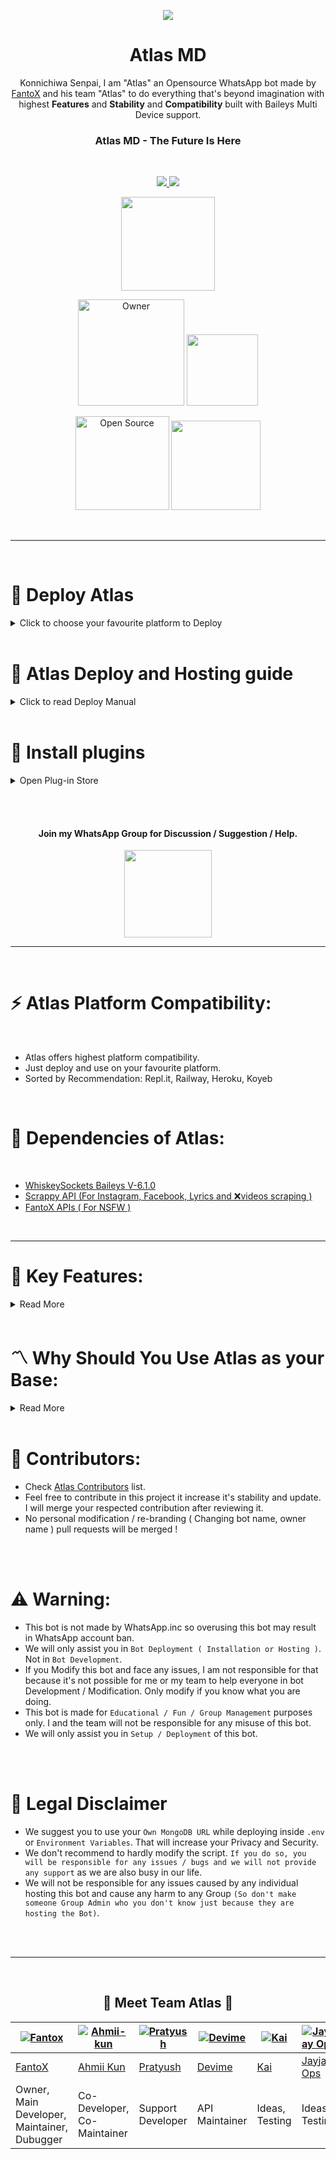 <p align="center">
<a href="https://github.com/FantoX001/Atlas-MD">
    <img src="https://i.imgur.com/MClOeqe.jpeg">
  </a>

<h1 align="center"> Atlas MD
</h1>

<p align="center"> 
Konnichiwa Senpai, I am "Atlas" an Opensource WhatsApp bot made by <a href="https://github.com/FantoX001">FantoX</a> and his team "Atlas" to do everything that's beyond imagination with highest <b>Features</b> and <b>Stability</b> and <b>Compatibility</b> built with Baileys Multi Device support.

<h3 align="center"> Atlas MD - The Future Is Here
</h4>

<br>

<p align="center">
  <a href="https://github.com/FantoX001/Atlas-MD/fork">
    <img src="https://img.shields.io/github/forks/FantoX001/Atlas-MD?label=Fork&style=social">
    
    
  <a href="https://github.com/FantoX001/Atlas-MD/stargazers">
    <img src="https://img.shields.io/github/stars/FantoX001/Atlas-MD?style=social">
  </a>
<p align="center">
<a href="https://github.com/FantoX001/Atlas-MD"><img src="https://hits.seeyoufarm.com/api/count/incr/badge.svg?url=https%3A%2F%2Fgithub.com%2FFantoX001%2FAtlas-MD&count_bg=%23FFA305&title_bg=%23555555&icon=&icon_color=%23E7E7E7&title=People+Visited&edge_flat=false)](https://hits.seeyoufarm.com" width="150px" /></a>
</p>


  
<p align="center">
<a href="https://github.com/FantoX001"><img title="Owner" src="https://img.shields.io/badge/Owner-Team Atlas-white.svg?style=for-the-badge&logo=github" width="170px"></a>

 <a href="https://github.com/FantoX001/Atlas-MD/blob/main/LICENSE.md">
  
<img src='https://img.shields.io/github/license/FantoX001/Atlas-MD?color=%231e81b0&style=for-the-badge' width="114px">

<p align="center">
<a href="https://github.com/FantoX001"><img title="Open Source" src="https://img.shields.io/badge/Open%20Source-YES-green.svg?style=for-the-badge" width="150px"></a>
<a href="https://github.com/FantoX001"><img title="" src="https://img.shields.io/badge/Maintained-YES-green.svg?style=for-the-badge" width="143px"></a>
</p>
<br>

---
 <br>
 
 # 🧩 Deploy Atlas
     
<details close>
<summary>Click to choose your favourite platform to Deploy</summary>
 
<br><br>   
    
<h4 align="center"> Deploy on Repl.it
</h4>

<p align="center" >
    <a href="https://repl.it/github/ajithaajitha952/Atlas-MD">
    <img src="https://i.ibb.co/zrB5kMh/deploy-on-repl.jpg" width="170px" alt="Deploy on Heroku" >
    </a>
    <br>     
    <a href="https://youtu.be/R-_DU73UH8Q"><img src="https://i.ibb.co/71mYRh4/116-1161192-podcast-subscribe-listen-button-youtube-sign-hd-png.png" alt="Watch tutorial on YouTube" border="0"  width="105">
    </a>
</p>

<p align="center" >
    <br>
    __________________________
    <br>
</p>   
      
      
      
<h4 align="center"> Deploy on Railway 
</h4>
  
<p align="center">
    <a href="https://railway.app/new/template/Gts2Zx?referralCode=f3gg2m">
    <img src="https://railway.app/button.svg" alt="Deploy on Railway" width="170px">
    </a>
    <br>
    <a href="https://youtu.be/Qs6ryWnEtu8"><img src="https://i.ibb.co/71mYRh4/116-1161192-podcast-subscribe-listen-button-youtube-sign-hd-png.png" alt="Watch tutorial on YouTube" border="0"  width="105">
    </a>
</p>

<p align="center" >
    <br>
    __________________________
    <br>
</p>

<br>
      
<h4 align="center"> Deploy on Koyeb
</h4>
      
<p align="center">
    <a href="https://app.koyeb.com/apps/deploy?type=docker&image=quay.io/fantox001/atlas-md:main&env[PORT]=8000&env[PREFIX]=-&&env[MONGODB]=mongodb+srv://fantox001:zjmbvgwr52@cluster0.qh05pl9.mongodb.net/?retryWrites=true&w=majority&&env[SESSION_ID]=enterYourSession&&env[MODS]=918101187835,919735940276&&env[TENOR_API_KEY]=AIzaSyCyouca1_KKy4W_MG1xsPzuku5oa8W358c&&env[PACKNAME]=Miku-Nakano&&env[AUTHOR]=FantoX&&name=atlas">
    <img src="https://www.koyeb.com/static/images/deploy/button.svg" alt="Deploy on Koyeb" width="155px">
    </a>
   <br>     
    <a href="https://youtu.be/OvNnpK1Gx6Y"><img src="https://i.ibb.co/71mYRh4/116-1161192-podcast-subscribe-listen-button-youtube-sign-hd-png.png" alt="Watch tutorial on YouTube" border="0"  width="105">
    </a>
</p>


<p align="center" >
    <br>
    __________________________
    <br>
</p>


<br>
 
<h4 align="center"> Deploy on Heroku
</h4>

</p>

<p align="center" >
    <a href="https://heroku.com/deploy?template=https://github.com/FantoX001/Atlas-MD">
    <img src="https://www.herokucdn.com/deploy/button.png" width="160px" alt="Deploy on Heroku" >
    </a>

</p>

<p align="center" >
    <br>
    __________________________
    <br>
</p>


<br>


<h4 align="center"> Deploy on Mogenius
</h4>
  
<p align="center">
    <a href="https://studio.mogenius.com/">
    <img src="https://www.cloudflare.com/static/90073b1e5bd8a0765640a20febb3dc22/mogenius_logo_quer.png" alt="Deploy on Mogenius" width="170px">
    </a>
    
</p>

<p align="center" >
    <br>
    __________________________
    <br>
</p>

<br>

<h4 align="center"> Deploy on Uffizzi
</h4>
  
<p align="center">
    <a href="https://www.uffizzi.com/">
    <img src="https://i.ibb.co/Y29Kv4X/Screenshot-195.png" alt="Deploy on Uffizzi" width="125px">
    </a>
    
</p>

<p align="center" >
    <br>
    __________________________
    <br>
</p>


<br>

<h4 align="center"> Deploy on BoxMineWorld
</h4>
  
<p align="center">
    <a href="https://dash.boxmineworld.com/">
    <img src="https://graph.org/file/2af0e67f320986702ea24.jpg" alt="Deploy on Boxmineworld" width="175px">
    </a>
    
</p>

<p align="center" >
    <br>
    __________________________
    <br>
</p>



</details>

<br>


    
    
# 📑 Atlas Deploy and Hosting guide

<details close>
<summary>Click to read Deploy Manual</summary>    
    
## 🔶 Repl.it Deploy:
      
- [Fork Main Repo](https://github.com/FantoX001/Atlas-MD/fork)
- Create a MongoDB URL. Need help? Watch this short 1 minute [Video Guide](https://youtube.com/shorts/pIHvoXkwmq4?feature=share) for MongoDB URL.
- Click on `Deploy to Repl.it` button ( `For those who didn't modified bot.`). In other case (`For those who modified bot.`) edit README.md file and chage the repo link of Repl.it deply button from `https://github.com/Fantox01/Atlas-MD` to your fork URL `https://github.com/<Your GitHub Username>/<Your Atlas fork repo name>`.
- After cloning is done in Repl.it go to `Secrets` in your Repl.it project and put these values (Mandatory).
  
<br>
      
KEY | VALUE
-- | --
MODS | Phone numbers in this format (`918101187876`,`925897863489`) without `+` or `SPACE`.
MONGODB | Your MongoDB URL
SESSION_ID | Any random value (`EX: gwfdrte5678`) and `keep it copied`.
PREFIX | Any single special character except `@` (`Ex: . or / or * or , etc.`)
TENOR_API_KEY | Your tenor API key if you have. Or use this public one: `AIzaSyCyouca1_KKy4W_MG1xsPzuku5oa8W358c`
  
<br>
      
- Next click on `Green Play button` in Repl.it to start bot installation.
- After it's deployed an webpage should appear just put your Previously copied `Session ID` and click on `Get QR`.
- Scan the QR from WhatsApp ---> Linked devices ---> Link a device.
- After connecting come back to Repl.it and copy that Website (Webview) link from Repl.it.
- Next create a [UptimeRobot](https://uptimerobot.com/?rid=40f9e46fb079d4) account and add that copied lin kas an `HTTPS` monitor in UptimeRobot.
- UptimeRobot will prevent Repl.it's auto sleep.
- If you are having issues follow [Repl.it Deploy Tutorial](https://youtu.be/R-_DU73UH8Q).
      
<br><br>
      
      
      
## ⚛️ Heroku Deploy:
      
- [Fork Main Repo](https://github.com/FantoX001/Atlas-MD/fork)
- Create a MongoDB URL. Need help? Watch this short 1 minute [Video Guide](https://youtube.com/shorts/pIHvoXkwmq4?feature=share) for MongoDB URL.
- Click on `Deploy to Heroku` button ( `For those who didn't modified bot.`). In other case (`For those who modified bot.`) edit README.md file and chage the repo link of Repl.it deply button from `https://github.com/Fantox01/Atlas-MD` to your fork URL `https://github.com/<Your GitHub Username>/<Your Atlas fork repo name>` also got to `app.json` and change `Website` ans `Repository` link from my link to your link. Then click on `Deploy to Heroku` button.
- Then put these values in environment variables accordint to instructions (Mandatory).
  
<br>
      
KEY | VALUE
-- | --
MODS | Phone numbers in this format (`918101187876`,`925897863489`) without `+` or `SPACE`.
MONGODB | Your MongoDB URL
SESSION_ID | Any random value (`EX: gwfdrte5678`) and `keep it copied`.
PREFIX | Any single special character except `@` (`Ex: . or / or * or , etc.`)
TENOR_API_KEY | Your tenor API key if you have. Or use this public one: `AIzaSyCyouca1_KKy4W_MG1xsPzuku5oa8W358c`
  
<br>
      
- Next start deploy and wait for 3-4 minutes.
- After it's done click on `Manage App`.
- Next go to `Recources` then turn on `Web: npm start` and disable other one `If there is any other button.`
- After that go to More ---> view logs and wait for qr to appear.
- When you see broken QRs are appearing chick on `Open app` and put your Previously copied `Session ID` and click on `Get QR`.
- Scan the QR from WhatsApp ---> Linked devices ---> Link a device.
      
<br><br>      
      
    
      
## 🔷 Railway Deploy:   
- [Fork Main Repo](https://github.com/FantoX001/Atlas-MD/fork)
- Create a MongoDB URL. Need help? Watch this short 1 minute [Video Guide](https://youtube.com/shorts/pIHvoXkwmq4?feature=share) for MongoDB URL.
- Click on `Deploy to Railway` button ( `For those who didn't modified bot.`). If you modified bot and want to deploy your modified version in Railway then that button will not help you. Go to Railway website and deploy github repo from there manually.
- Those who are deploying through button: Put all necessary details there according to instructions given there.
- Those who are deploying manually from Railway website put these `Enviroment Variables` before start deploying ( Mandatory).
      
<br>
      
KEY | VALUE
-- | --
MODS | Phone numbers in this format (`918101187876`,`925897863489`) without `+` or `SPACE`.
MONGODB | Your MongoDB URL
SESSION_ID | Any random value (`EX: gwfdrte5678`) and `keep it copied`.
PREFIX | Any single special character except `@` (`Ex: . or / or * or , etc.`)
TENOR_API_KEY | Your tenor API key if you have. Or use this public one: `AIzaSyCyouca1_KKy4W_MG1xsPzuku5oa8W358c`
  
<br>      
 
- 5-6 minutes later when Deploy is completed click on that generated domain to go to QR page.
- just put your Previously copied `Session ID` and click on `Get QR`.
- Scan the QR from WhatsApp ---> Linked devices ---> Link a device.
- If you are having issues follow [Railway Deploy Tutorial](https://youtu.be/Qs6ryWnEtu8).
      
<br><br> 
      
      
      
      
## ❇️ Koyeb Deploy:   
- [Fork Main Repo](https://github.com/FantoX001/Atlas-MD/fork)
- Create a MongoDB URL. Need help? Watch this short 1 minute [Video Guide](https://youtube.com/shorts/pIHvoXkwmq4?feature=share) for MongoDB URL.
- Click on `Deploy to Railway` button ( `For those who didn't modified bot.`). If you modified bot and want to deploy your modified version `I'm sorry to say as Koyeb works through Quay.io hosted docker so you can't deploy your modified version in fully 100% working state.` Though you can deploy manually your Github repo in Koyeb but in that case bot's 100% commands will not work.
- Those who are deploying through button: Put all necessary details there according to instructions given there (Don't forget to change MongoDB URL an put your URL).
- Those who are deploying manually from Koyeb website put these `Enviroment Variables` before start deploying ( Mandatory).
      
<br>
      
KEY | VALUE
-- | --
MODS | Phone numbers in this format (`918101187876`,`925897863489`) without `+` or `SPACE`.
MONGODB | Your MongoDB URL
SESSION_ID | Any random value (`EX: gwfdrte5678`) and `keep it copied`.
PREFIX | Any single special character except `@` (`Ex: . or / or * or , etc.`)
TENOR_API_KEY | Your tenor API key if you have. Or use this public one: `AIzaSyCyouca1_KKy4W_MG1xsPzuku5oa8W358c`
  
<br>
      
- 10 minutes later when Deploy is completed click on that generated weblink to go to QR page.
- just put your Previously copied `Session ID` and click on `Get QR`.
- Scan the QR from WhatsApp ---> Linked devices ---> Link a device.
- If you are having issues follow [Koyeb Deploy Tutorial](https://youtu.be/OvNnpK1Gx6Y).  
  

<br><br>
      
  
## 🪟 CMD / VS Code / Powershell / Terminal Deployment Method 

- [Download Updated code](https://github.com/FantoX001/Atlas-MD/archive/refs/heads/main.zip) from Main GitHub Repo or Download from your Forked Repo.
- Extract the `.zip` and open Vs code / Cmd / Powershell / Terminal in that directory and give thesse following commands one-by-one:
- Rename `.env.example` to `.env` and fill in the required details in `.env` file and `config.js` (Mandatory).

```
npm i
npm start
```

- To get new QR if you logged out from the WhatsApp linked device section go to `.env` file and change `SESSION_ID` to any random string and save it by clicking on `Commit Changes`.

### ✧ Requirements for CMD/VS code istallation:
- [Node.js](https://nodejs.org/en/download/)
- [Git](https://github.com/git-guides/install-git)
- FFmpeg ( [for Windows](https://www.geeksforgeeks.org/how-to-install-ffmpeg-on-windows/) or [for Linux](https://www.tecmint.com/install-ffmpeg-in-linux/) or [for Mac](https://ffmpeg.org/download.html) )
- Libwebp (Not necesary for Windows).

Note: If you don't pre-install these before CMD / VS code Installation bot will not start!
</br> 

---
<br>  
      

## 🐧 UserLand Deployment Method (Not Recommented a bit)


#### ⚜️ Download `UserLand` application old version ( 3.1.2 ) from [Here](https://m.apkpure.com/userland-linux-on-android/tech.ula/variant/3.1.2-APK).
#### ⚜️ Install `Debian` terminal in userland.
#### ⚜️ Rename `.env.example` to `.env` and fill in the required details in `.env` file and `config.js` (Mandatory).

</p>

### UserLand commands:


```
sudo apt update
sudo apt upgrade
sudo apt install bash
sudo apt-get install libwebp-dev
sudo apt install git
sudo apt install nodejs -y
sudo apt install ffmpeg -y
sudo apt install wget
sudo apt install npm
sudo apt install imagemagick

git clone https://github.com/FantoX001/Atlas-MD

ls
cd Atlas-MD
npm i


cd
npm install --global yarn
yarn add sharp
sudo apt install curl


curl -sL https://deb.nodesource.com/setup_18.x | sudo -E bash -


sudo apt-get install -y nodejs
yarn add sharp
cd Atlas-MD
npm i
npm start

``` 
- Note in `git clone <my bot's repo>` section your can use Your customised bot's github link too (For that make sure you [Forked](https://github.com/FantoX001/Atlas-MD/fork) this repo and modified `.env` file and `config.js`).
- This method will work on most other bots too.

#### 📌 To stop a bot in Userland
- Tap on `CTRL` button then tap on `C` from keyboard

#### 📌 To start bot again ( While you are inside Atlas-MD folder {use `cd Atlas-MD` to get inside the folder} )
- `npm start` or use `yarn start` to start bot again.


#### 📌 Start bot after UserLand session is cleared
```
cd Atlas-MD
npm start
```
#### 📌 What to do if you logged out from the WhatsApp linked device section and want to get new qr to login
- Go to your GitHub fork of this bot and open `.env` file and change `SESSION_ID` to any random string and save it by clicking on `Commit Changes`.
- Then open `UserLand` and run these commands one-by-one:

```
cd Atlas-MD
git fetch origin
git merge origin/main
npm start
```


#### ⚜️ Note as UserLand is a physical server so you must keep on your internet connection active to make sure bot works. Otherwise bot will be down.
<br><br>

</details> 
    
<br>
    
# 🔖 Install plugins
     
<details close>
<summary>Open Plug-in Store</summary>
    
## 🪟 Audio Edit plug-in
**〽️ Description:** This plugin conatains 8 audio modification commands using "**ffmpeg**" <br><br>
**🧲️ Plug-in installation url:** 
```
https://gist.githubusercontent.com/FantoX001/b818960e024c541e155f948db34a2da2/raw/f6771fbd4c615a64eafb92d53e7627276f20167a/audio-edit.js
```
💡 [Plug-in Source Code ↗](https://gist.github.com/FantoX001/b818960e024c541e155f948db34a2da2)
<br><br>

## 🪟 Image Edit plug-in
**〽️ Description:** This plugin conatains 4 image manipulation commands.<br><br>
**🧲️ Plug-in installation url:** 
```
https://gist.githubusercontent.com/FantoX001/b48fd5040b2cd83e5e331c0d2c974871/raw/909c5a6a32cfcb2dbb965f1ee2a5e3025802de5b/image-edit.js
```
💡 [Plug-in Source Code ↗](https://gist.github.com/FantoX001/b48fd5040b2cd83e5e331c0d2c974871)
<br><br>
    
## 🪟 Text to Speech plug-in
**〽️ Description:** This plugin conatains text-to-speech functionality with 7 languages using "**google text to speech engine**" <br><br>
**🧲️ Plug-in installation url:** 
```
https://gist.githubusercontent.com/FantoX001/109e3f04e70ca2edeb8d47072bbd0499/raw/84de4d44994fcb8b9f315a2be41eac062378df01/text-to-speech.js
```
💡 [Plug-in Source Code ↗](https://gist.github.com/FantoX001/109e3f04e70ca2edeb8d47072bbd0499)
<br><br>
    
## 🪟 Logo Maker plug-in
**〽️ Description:** This plugin conatains 40 logo maker commands. <br><br>
**🧲️ Plug-in installation url:** 
```
https://gist.githubusercontent.com/FantoX001/b8e4a9782623c6197c10f68aa798a548/raw/7466871764434cf4c2ee30b15aac871e5db48a74/logo-maker.js
```
💡 [Plug-in Source Code ↗](https://gist.github.com/FantoX001/b8e4a9782623c6197c10f68aa798a548)
<br><br>
    
## 🪟 Chat GPT plug-in
**〽️ Description:** This plugin conatains 2 main Open AI tools which are "**ChatGPT**" and "**Dall-E**" <br><br>
**🧲️ Plug-in installation url:** 
```
https://gist.githubusercontent.com/FantoX001/ec3e327c9711b1d3059cc26b8b7945be/raw/9396030969cbf0f24ad1c318a9035540ce4577b2/chat-GPT.js
```
💡 [Plug-in Source Code ↗](https://gist.github.com/FantoX001/ec3e327c9711b1d3059cc26b8b7945be)
<br><br>
    
## 🪟 Fun Commands plug-in
**〽️ Description:** This plugin conatains 17 funny commands. <br><br>
**🧲️ Plug-in installation url:** 
```
https://gist.githubusercontent.com/FantoX001/e4df3eb3cc06baaccce3130a29262b30/raw/4c9b280fe527891f4d935b36b1c06e7f2fda9f6f/fun.js
```
💡 [Plug-in Source Code ↗](https://gist.github.com/FantoX001/e4df3eb3cc06baaccce3130a29262b30)
<br><br>
    
## 🪟 Tiktok Downloader plug-in
**〽️ Description:** This plugin conatains 4 tiktok video downloader commands. <br><br>
**🧲️ Plug-in installation url:** 
```
https://gist.githubusercontent.com/FantoX001/481b039ef502a56339374b29b7491695/raw/854ed660349cc3fd45de89ce137721c674a03ec3/tiktokdl.js
```
💡 [Plug-in Source Code ↗](https://gist.github.com/FantoX001/481b039ef502a56339374b29b7491695)
<br><br>
    
## 🪟 Anime NSFW Image plug-in
**〽️ Description:** This plugin conatains 100 anime NSFW image commands using my own API<br><br>
**🧲️ Plug-in installation url:** 
```
https://gist.githubusercontent.com/FantoX001/804c106f1f2fb1ae46e9bd63f854069d/raw/1fd9ef61ce9a893afab56c04c670979827c2cc6c/nsfw-image.js
```
<br><br>


</details> 

<br><br>  
    
    

<h4 align="center"> Join my WhatsApp Group for Discussion / Suggestion / Help.
</h4>

<p align="center" >
<a href="https://cutt.ly/AtlasSupportStrict"><img src="https://img.shields.io/badge/Join Group-25D366?style=for-the-badge&logo=whatsapp&logoColor=white" width="140px">
</a>
</p>
    
---
<br>
    

# ⚡️ Atlas Platform Compatibility:
<br>

- Atlas offers highest platform compatibility.
- Just deploy and use on your favourite platform.
- Sorted by Recommendation: Repl.it, Railway, Heroku, Koyeb
      
<br>
      
# 💫 Dependencies of Atlas:

<br>

- [WhiskeySockets Baileys V-6.1.0](https://github.com/WhiskeySockets/Baileys)
- [Scrappy API (For Instagram, Facebook, Lyrics and ❌videos scraping )](https://github.com/FantoX001/Scrappy-API)
- [FantoX APIs ( For NSFW )](https://fantox-api.vercel.app/)

<br>

---
# 🎀 Key Features:


<details close>
<summary>Read More</summary>
      
<br>

- Read [PublicKeys.md](https://github.com/FantoX001/Atlas-MD/blob/main/PublicKeys.md) to use our `provided public keys` if you are lazy to create your own. We have already provided everying you need to run the bot.
- Changeable between `20 added Characters` ( Atlas, Power, Makima, Denji, Zero Two, Chika, Miku, Marin Kitagawa ) and more can be added by user inside `BotCharacters.js` file. Type `-charlist` command to get character list.
- Fully powered by MongoDb ( 3 databases added ).
- Self / Public / Private mode.
- Single prefix ( "-" ).
- RPG and Economy added ( More coming soon ).
- Group Chatbot / Dm Chatbot ( Only reply on quoted messages and and be turned off ).
- 100+ NSFW commands ( Using my own API ). Visit: [My API Page](https://fantox-api.vercel.app) for more info. 
- Highest Commands and Features.
- User Banning / Group Banning.
- Highest Security compared to most other public bots.

</details>    
    
<br>
     

# 〽️ Why Should You Use Atlas as your Base:

      
<details close>
<summary>Read More</summary>

<br>

- Atlas is a `fully open source` bot which means `no copyright`.
- Atlas is a `multi character bot` which means you can `change bot's character` to any of the 8 added characters or add more characters by yourself.
- Atlas is a `multi database bot` which means you can use 3 different databases at the same time.
- Atlas is a `multi mode` bot which means you can use it in `Self / Public / Private` mode.
- Atlas has a pre installed chatbot which means you can use it as a `group chatbot and dm chatbot`.
- Atlas has `Highest NSFW (100+)` which means you can use it as a `nsfw bot`.
- Atlas has 300+ commands.
- Atlas doesn't store your `Session File` locally which means it's `safe` and `secure`.
- Atlas has `RPG and Economy` which means you can use it as a `RPG Bot` or `Casino Bot`.
- Atlas has `User Banning / Group Banning` which means you can use it as a `Anti Spam Bot`.
- Atlas is a Folder Type bot which represents `Highest Stability`, `Highest Performance` and `Developer / User friendly`.
- Atlas comes with [MIT](https://github.com/FantoX001/Atlas-MD/blob/main/LICENSE.md) License which means you can use it as a `base for your own bot` and can `modify it as you want` and can `add your own features`.

</details> 
    
<br>
      


# 🧣 Contributors:

- Check [Atlas Contributors](https://github.com/FantoX001/Atlas-MD/graphs/contributors) list.
- Feel free to contribute in this project it increase it's stability and update. I will merge your respected contribution after reviewing it.
- No personal modification / re-branding ( Changing bot name, owner name ) pull requests will be merged !
    
<br><br>

# ⚠️ Warning:
    
- This bot is not made by WhatsApp.inc so overusing this bot may result in WhatsApp account ban.
- We will only assist you in `Bot Deployment ( Installation or Hosting )`. Not in `Bot Development`.
- If you Modify this bot and face any issues, I am not responsible for that because it's not possible for me or my team to help everyone in bot Development / Modification. Only modify if you know what you are doing.
- This bot is made for `Educational / Fun / Group Management` purposes only. I and the team will not be responsible for any misuse of this bot.
- We will only assist you in `Setup / Deployment` of this bot.

<br><br>

# 📛 Legal Disclaimer

- We suggest you to use your `Own MongoDB URL` while deploying inside `.env` or `Environment Variables`. That will increase your Privacy and Security.
- We don't recommend to hardly modify the script. `If you do so, you will be responsible for any issues / bugs and we will not provide any support` as we are also busy in our life.
- We will not be responsible for any issues caused by any individual hosting this bot and cause any harm to any Group `(So don't make someone Group Admin who you don't know just because they are hosting the Bot)`.

<br><br>

---
<br>

<h2 align="center">🔰 Meet Team Atlas 🔰
</h2>

[![Fantox](https://github.com/FantoX001.png)](https://github.com/FantoX001)  | [![Ahmii-kun](https://github.com/Ahmii-kun.png)](https://github.com/Ahmii-kun) | [![Pratyush](https://github.com/pratyush4932.png)](https://github.com/pratyush4932) | [![Devime](https://github.com/Devime69.png)](https://github.com/Devime69) | [![Kai](https://github.com/Kai0071.png)](https://github.com/Kai0071) | [![JayJay Ops](https://github.com/jayjay-ops.png)](https://github.com/jayjay-ops)
----|----|----|----|----|----
[FantoX](https://github.com/FantoX001)  | [Ahmii Kun](https://github.com/Ahmii-kun) | [Pratyush](https://github.com/pratyush4932) | [Devime](https://github.com/Devime69) | [Kai](https://github.com/Kai0071) | [Jayjay Ops](https://github.com/jayjay-ops)
Owner, Main Developer, Maintainer, Dubugger  | Co-Developer, Co-Maintainer | Support Developer | API Maintainer | Ideas, Testing | Ideas, Testing
